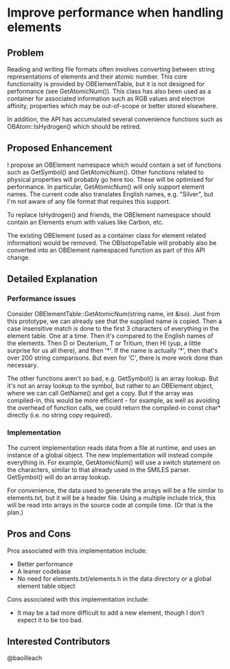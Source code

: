 # Improve performance when handling elements

## Problem

Reading and writing file formats often involves converting between string representations of elements and their atomic number. This core functionality is provided by OBElementTable, but it is not designed for performance (see GetAtomicNum()). This class has also been used as a container for associated information such as RGB values and electron affinity, properties which may be out-of-scope or better stored elsewhere.

In addition, the API has accumulated several convenience functions such as OBAtom::IsHydrogen() which should be retired.

## Proposed Enhancement

I propose an OBElement namespace which would contain a set of functions such as GetSymbol() and GetAtomicNum(). Other functions related to physical properties will probably go here too. These will be optimised for performance. In particular, GetAtomicNum() will only support element names. The current code also translates English names, e.g. "Silver", but I'm not aware of any file format that requires this support.

To replace IsHydrogen() and friends, the OBElement namespace should contain an Elements enum with values like Carbon, etc.

The existing OBElement (used as a container class for element related information) would be removed. The OBIsotopeTable will probably also be converted into an OBElement namespaced function as part of this API change.

## Detailed Explanation

### Performance issues

Consider OBElementTable::GetAtomicNum(string name, int &iso). Just from this prototype, we can already see that the supplied name is copied. Then a case insensitive match is done to the first 3 characters of everything in the element table. One at a time. Then it's compared to the English names of the elements. Then D or Deuterium, T or Tritium, then Hl (yup, a little surprise for us all there), and then '\*'. If the name is actually '\*', then that's over 200 string comparisons. But even for 'C', there is more work done than necessary.

The other functions aren't so bad, e.g. GetSymbol() is an array lookup. But it's not an array lookup to the symbol, but rather to an OBElement object, where we can call GetName() and get a copy. But if the array was compiled-in, this would be more efficient - for example, as well as avoiding the overhead of function calls, we could return the compiled-in const char* directly (i.e. no string copy required).

### Implementation

The current implementation reads data from a file at runtime, and uses an instance of a global object. The new implementation will instead compile everything in. For example, GetAtomicNum() will use a switch statement on the characters, similar to that already used in the SMILES parser. GetSymbol() will do an array lookup.

For convenience, the data used to generate the arrays will be a file similar to elements.txt, but it will be a header file. Using a multiple include trick, this will be read into arrays in the source code at compile time. (Or that is the plan.)

## Pros and Cons

Pros associated with this implementation include:
* Better performance
* A leaner codebase
* No need for elements.txt/elements.h in the data directory or a global element table object

Cons associated with this implementation include:
* It may be a tad more difficult to add a new element, though I don't expect it to be too bad.

## Interested Contributors
@baoilleach
